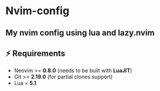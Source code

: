 # Nvim-config

## My nvim config using lua and lazy.nvim

## ⚡️ Requirements

- Neovim >= **0.8.0** (needs to be built with **LuaJIT**)
- Git >= **2.19.0** (for partial clones support)
- Lua = **5.1**
